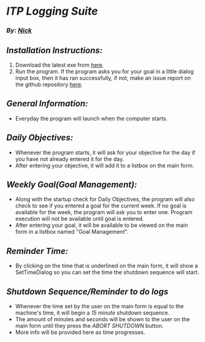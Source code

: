 # ***ITP Logging Suite***
### *By: [Nick](http://steamcommunity.com/profiles/76561198124391666)*

## *Installation Instructions:*
1. Download the latest exe from [here](https://github.com/nicksuperiorservers/loggingSuite/releases/latest).
2. Run the program. If the program asks you for your goal in a little dialog input box, then it has ran successfully, if not, make an issue report on the github repository [here](https://github.com/nicksuperiorservers/loggingSuite/issues/new).

## *General Information:*
- Everyday the program will launch when the computer starts.
## *Daily Objectives:*
- Whenever the program starts, it will ask for your objective for the day if you have not already entered it for the day.
- After entering your objective, it will add it to a listbox on the main form.
## *Weekly Goal(Goal Management):*
- Along with the startup check for Daily Objectives, the program will also check to see if you entered a goal for the current week. If no goal is available for the week, the program will ask you to enter one. Program execution will not be available until goal is entered.
- After entering your goal, it will be available to be viewed on the main form in a listbox named "Goal Management".
## *Reminder Time:*
- By clicking on the time that is underlined on the main form, it will show a SetTimeDialog so you can set the time the shutdown sequence will start.
## *Shutdown Sequence/Reminder to do logs*
- Whenever the time set by the user on the main form is equal to the machine's time, it will begin a *15 minute* shutdown sequence.
- The amount of minutes and seconds will be shown to the user on the main form until they press the *ABORT SHUTDOWN* button.
- More info will be provided here as time progresses.
